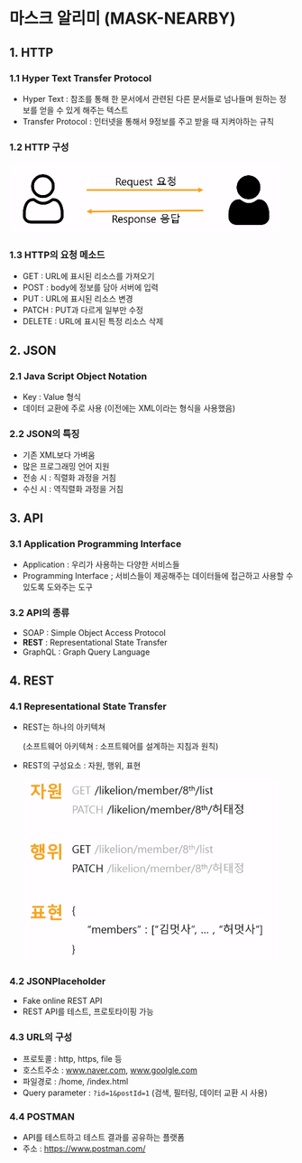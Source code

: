 # 마스크 알리미 (MASK-NEARBY)

## 1. HTTP

### 1.1 Hyper Text Transfer Protocol

- Hyper Text : 참조를 통해 한 문서에서 관련된 다른 문서들로 넘나들며 원하는 정보를 얻을 수 있게 해주는 텍스트
- Transfer Protocol : 인터넷을 통해서 9정보를 주고 받을 때 지켜야하는 규칙

### 1.2 HTTP 구성

![HTTP구성](./img/HTTP.png)

### 1.3 HTTP의 요청 메소드

- GET : URL에 표시된 리소스를 가져오기
- POST : body에 정보를 담아 서버에 입력
- PUT : URL에 표시된 리소스 변경
- PATCH : PUT과 다르게 일부만 수정
- DELETE : URL에 표시된 특정 리소스 삭제

## 2. JSON

### 2.1 Java Script Object Notation

- Key : Value 형식
- 데이터 교환에 주로 사용 (이전에는 XML이라는 형식을 사용했음)

### 2.2 JSON의 특징

- 기존 XML보다 가벼움
- 많은 프로그래밍 언어 지원
- 전송 시 : 직렬화 과정을 거침
- 수신 시 : 역직렬화 과정을 거침


## 3. API

### 3.1 Application Programming Interface

- Application : 우리가 사용하는 다양한 서비스들
- Programming Interface ; 서비스들이 제공해주는 데이터들에 접근하고 사용할 수 있도록 도와주는 도구

### 3.2 API의 종류

- SOAP : Simple Object Access Protocol
- **REST** : Representational State Transfer
- GraphQL : Graph Query Language

## 4.  REST

### 4.1 Representational State Transfer

- REST는 하나의 아키텍쳐

    (소프트웨어 아키텍쳐 : 소프트웨어를 설계하는 지침과 원칙)

- REST의 구성요소 : 자원, 행위, 표현

    ![REST 구성요소](./img/REST.png)

### 4.2 JSONPlaceholder

- Fake online REST API
- REST API를 테스트, 프로토타이핑 가능

### 4.3 URL의 구성

- 프로토콜 : http, https, file 등
- 호스트주소 : www.naver.com, www.goolgle.com
- 파일경로 : /home, /index.html
- Query parameter : `?id=1&postId=1` (검색, 필터링, 데이터 교환 시 사용)

### 4.4 POSTMAN

- API를 테스트하고 테스트 결과를 공유하는 플랫폼
- 주소 : https://www.postman.com/